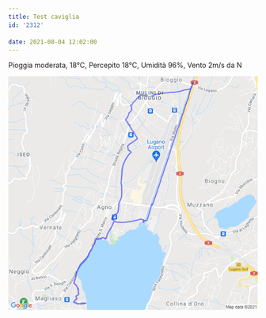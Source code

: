 ```yaml
---
title: Test caviglia
id: '2312'

date: 2021-08-04 12:02:00
---
```


Pioggia moderata, 18°C, Percepito 18°C, Umidità 96%, Vento 2m/s da N
<!-- more -->
![image](/images/2021/08/20210804-activity-map.png)
